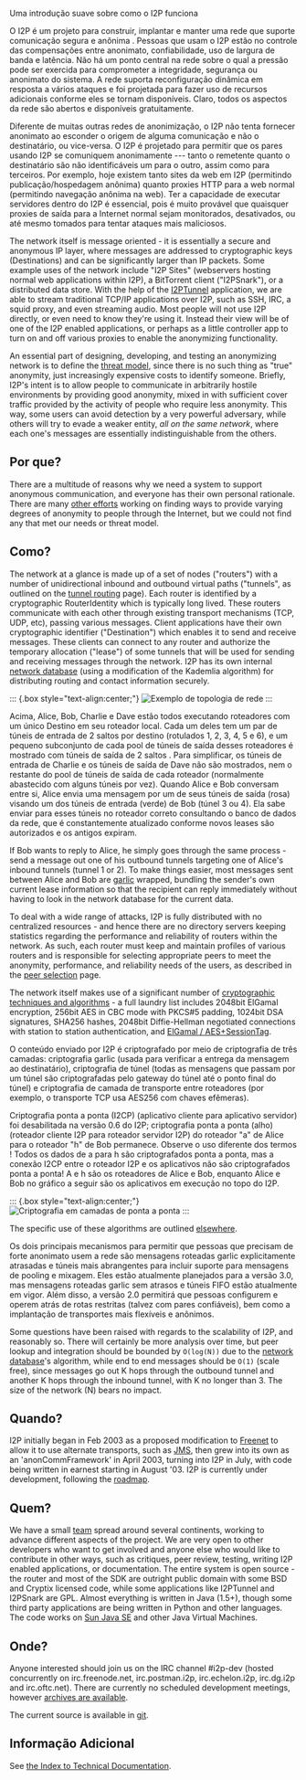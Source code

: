  Uma introdução
suave sobre como o I2P funciona 

O I2P é um projeto para construir, implantar e manter uma rede que
suporte comunicação segura e anônima . Pessoas que usam o I2P estão no
controle das compensações entre anonimato, confiabilidade, uso de
largura de banda e latência. Não há um ponto central na rede sobre o
qual a pressão pode ser exercida para comprometer a integridade,
segurança ou anonimato do sistema. A rede suporta reconfiguração
dinâmica em resposta a vários ataques e foi projetada para fazer uso de
recursos adicionais conforme eles se tornam disponíveis. Claro, todos os
aspectos da rede são abertos e disponíveis gratuitamente.

Diferente de muitas outras redes de anonimização, o I2P não tenta
fornecer anonimato ao esconder o origem de alguma comunicação e não o
destinatário, ou vice-versa. O I2P é projetado para permitir que os
pares usando I2P se comuniquem anonimamente --- tanto o remetente quanto
o destinatário são não identificáveis um para o outro, assim como para
terceiros. Por exemplo, hoje existem tanto sites da web em I2P
(permitindo publicação/hospedagem anônima) quanto proxies HTTP para a
web normal (permitindo navegação anônima na web). Ter a capacidade de
executar servidores dentro do I2P é essencial, pois é muito provável que
quaisquer proxies de saída para a Internet normal sejam monitorados,
desativados, ou até mesmo tomados para tentar ataques mais maliciosos.

The network itself is message oriented - it is essentially a secure and
anonymous IP layer, where messages are addressed to cryptographic keys
(Destinations) and can be significantly larger than IP packets. Some
example uses of the network include \"I2P Sites\" (webservers hosting
normal web applications within I2P), a BitTorrent client (\"I2PSnark\"),
or a distributed data store. With the help of the
[I2PTunnel]() application, we are able to
stream traditional TCP/IP applications over I2P, such as SSH, IRC, a
squid proxy, and even streaming audio. Most people will not use I2P
directly, or even need to know they\'re using it. Instead their view
will be of one of the I2P enabled applications, or perhaps as a little
controller app to turn on and off various proxies to enable the
anonymizing functionality.

An essential part of designing, developing, and testing an anonymizing
network is to define the [threat model](),
since there is no such thing as \"true\" anonymity, just increasingly
expensive costs to identify someone. Briefly, I2P\'s intent is to allow
people to communicate in arbitrarily hostile environments by providing
good anonymity, mixed in with sufficient cover traffic provided by the
activity of people who require less anonymity. This way, some users can
avoid detection by a very powerful adversary, while others will try to
evade a weaker entity, *all on the same network*, where each one\'s
messages are essentially indistinguishable from the others.

## Por que?

There are a multitude of reasons why we need a system to support
anonymous communication, and everyone has their own personal rationale.
There are many [other efforts]() working on
finding ways to provide varying degrees of anonymity to people through
the Internet, but we could not find any that met our needs or threat
model.

## Como?

The network at a glance is made up of a set of nodes (\"routers\") with
a number of unidirectional inbound and outbound virtual paths
(\"tunnels\", as outlined on the [tunnel
routing]() page). Each router is
identified by a cryptographic RouterIdentity which is typically long
lived. These routers communicate with each other through existing
transport mechanisms (TCP, UDP, etc), passing various messages. Client
applications have their own cryptographic identifier (\"Destination\")
which enables it to send and receive messages. These clients can connect
to any router and authorize the temporary allocation (\"lease\") of some
tunnels that will be used for sending and receiving messages through the
network. I2P has its own internal [network
database]() (using a modification of the Kademlia
algorithm) for distributing routing and contact information securely.

::: {.box style="text-align:center;"}
![Exemplo de topologia de
rede](images/net.png "Exemplo de topologia de rede")
:::

Acima, Alice, Bob, Charlie e Dave estão todos executando roteadores com
um único Destino em seu roteador local. Cada um deles tem um par de
túneis de entrada de 2 saltos por destino (rotulados 1, 2, 3, 4, 5 e 6),
e um pequeno subconjunto de cada pool de túneis de saída desses
roteadores é mostrado com túneis de saída de 2 saltos . Para
simplificar, os túneis de entrada de Charlie e os túneis de saída de
Dave não são mostrados, nem o restante do pool de túneis de saída de
cada roteador (normalmente abastecido com alguns túneis por vez). Quando
Alice e Bob conversam entre si, Alice envia uma mensagem por um de seus
túneis de saída (rosa) visando um dos túneis de entrada (verde) de Bob
(túnel 3 ou 4). Ela sabe enviar para esses túneis no roteador correto
consultando o banco de dados da rede, que é constantemente atualizado
conforme novos leases são autorizados e os antigos expiram.

If Bob wants to reply to Alice, he simply goes through the same
process - send a message out one of his outbound tunnels targeting one
of Alice\'s inbound tunnels (tunnel 1 or 2). To make things easier, most
messages sent between Alice and Bob are
[garlic]() wrapped, bundling the
sender\'s own current lease information so that the recipient can reply
immediately without having to look in the network database for the
current data.

To deal with a wide range of attacks, I2P is fully distributed with no
centralized resources - and hence there are no directory servers keeping
statistics regarding the performance and reliability of routers within
the network. As such, each router must keep and maintain profiles of
various routers and is responsible for selecting appropriate peers to
meet the anonymity, performance, and reliability needs of the users, as
described in the [peer selection]() page.

The network itself makes use of a significant number of [cryptographic
techniques and algorithms]() - a full
laundry list includes 2048bit ElGamal encryption, 256bit AES in CBC mode
with PKCS#5 padding, 1024bit DSA signatures, SHA256 hashes, 2048bit
Diffie-Hellman negotiated connections with station to station
authentication, and [ElGamal /
AES+SessionTag]().

O conteúdo enviado por I2P é criptografado por meio de criptografia de
três camadas: criptografia garlic (usada para verificar a entrega da
mensagem ao destinatário), criptografia de túnel (todas as mensagens que
passam por um túnel são criptografadas pelo gateway do túnel até o ponto
final do túnel) e criptografia de camada de transporte entre roteadores
(por exemplo, o transporte TCP usa AES256 com chaves efêmeras).

Criptografia ponta a ponta (I2CP) (aplicativo cliente para aplicativo
servidor) foi desabilitada na versão 0.6 do I2P; criptografia ponta a
ponta (alho) (roteador cliente I2P para roteador servidor I2P) do
roteador \"a\" de Alice para o roteador \"h\" de Bob permanece. Observe
o uso diferente dos termos ! Todos os dados de a para h são
criptografados ponta a ponta, mas a conexão I2CP entre o roteador I2P e
os aplicativos não são criptografados ponta a ponta! A e h são os
roteadores de Alice e Bob, enquanto Alice e Bob no gráfico a seguir são
os aplicativos em execução no topo do I2P.

::: {.box style="text-align:center;"}
![Criptografia em camadas de ponta a
ponta](images/endToEndEncryption.png "Criptografia em camadas de ponta a ponta")
:::

The specific use of these algorithms are outlined
[elsewhere]().

Os dois principais mecanismos para permitir que pessoas que precisam de
forte anonimato usem a rede são mensagens roteadas garlic explicitamente
atrasadas e túneis mais abrangentes para incluir suporte para mensagens
de pooling e mixagem. Eles estão atualmente planejados para a versão
3.0, mas mensagens roteadas garlic sem atrasos e túneis FIFO estão
atualmente em vigor. Além disso, a versão 2.0 permitirá que pessoas
configurem e operem atrás de rotas restritas (talvez com pares
confiáveis), bem como a implantação de transportes mais flexíveis e
anônimos.

Some questions have been raised with regards to the scalability of I2P,
and reasonably so. There will certainly be more analysis over time, but
peer lookup and integration should be bounded by `O(log(N))` due to the
[network database]()\'s algorithm, while end to
end messages should be `O(1)` (scale free), since messages go out K hops
through the outbound tunnel and another K hops through the inbound
tunnel, with K no longer than 3. The size of the network (N) bears no
impact.

## Quando?

I2P initially began in Feb 2003 as a proposed modification to
[Freenet](http://freenetproject.org) to allow it to use alternate
transports, such as [JMS](), then grew into its own
as an \'anonCommFramework\' in April 2003, turning into I2P in July,
with code being written in earnest starting in August \'03. I2P is
currently under development, following the
[roadmap]().

## Quem?

We have a small [team]() spread around several
continents, working to advance different aspects of the project. We are
very open to other developers who want to get involved and anyone else
who would like to contribute in other ways, such as critiques, peer
review, testing, writing I2P enabled applications, or documentation. The
entire system is open source - the router and most of the SDK are
outright public domain with some BSD and Cryptix licensed code, while
some applications like I2PTunnel and I2PSnark are GPL. Almost everything
is written in Java (1.5+), though some third party applications are
being written in Python and other languages. The code works on [Sun Java
SE](http://java.com/en/) and other Java Virtual Machines.

## Onde?

Anyone interested should join us on the IRC channel #i2p-dev (hosted
concurrently on irc.freenode.net, irc.postman.i2p, irc.echelon.i2p,
irc.dg.i2p and irc.oftc.net). There are currently no scheduled
development meetings, however [archives are
available]().

The current source is available in [git]().

## Informação Adicional

See [the Index to Technical Documentation]().


